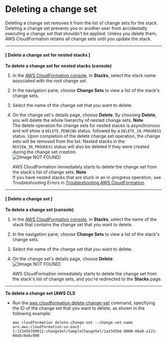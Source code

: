 # Deleting a change set<a name="using-cfn-updating-stacks-changesets-delete"></a>

Deleting a change set removes it from the list of change sets for the stack\. Deleting a change set prevents you or another user from accidentally executing a change set that shouldn't be applied\. Unless you delete them, AWS CloudFormation retains all change sets until you update the stack\.

------
#### [ Delete a change set for nested stacks ]

**To delete a change set for nested stacks \(console\)**

1. In the [AWS CloudFormation console](https://console.aws.amazon.com/cloudformation), in **Stacks**, select the stack name associated with the root change set\.

1. In the navigation pane, choose **Change Sets** to view a list of the stack's change sets\.

1. Select the name of the change set that you want to delete\. 

1. On the change set's details page, choose **Delete**\. By choosing **Delete**, you will delete the whole hierarchy of nested change sets\.
**Note**  
The delete operation for change sets for nested stacks is asynchronous and will show a `DELETE_PENDING` status, followed by a `DELETE_IN_PROGRESS` status\. Upon completion of the delete change set operation, the change sets will be removed from the list\. Nested stacks in the `REVIEW_IN_PROGRESS` status will also be deleted if they were created during the change set creation\.  
![\[Image NOT FOUND\]](http://docs.aws.amazon.com/AWSCloudFormation/latest/UserGuide/images/console-stacks-change-sets-delete-and-execute.png)

   AWS CloudFormation immediately starts to delete the change set from the stack's list of change sets\.
**Note**  
If you have nested stacks that are stuck in an in\-progress operation, see Troubleshooting Errors in [Troubleshooting AWS CloudFormation](https://docs.aws.amazon.com/AWSCloudFormation/latest/UserGuide/troubleshooting.html#troubleshooting-errors-nested-stacks-are-stuck)\.

------
#### [ Delete a change set ]

**To delete a change set \(console\)**

1. In the [AWS CloudFormation console](https://console.aws.amazon.com/cloudformation), in **Stacks**, select the name of the stack that contains the change set that you want to delete\.

1. In the navigation pane, choose **Change Sets** to view a list of the stack's change sets\.

1. Select the name of the change set that you want to delete\.

1. On the change set's details page, choose **Delete**\.  
![\[Image NOT FOUND\]](http://docs.aws.amazon.com/AWSCloudFormation/latest/UserGuide/images/console-stacks-change-sets-delete-and-execute.png)

   AWS CloudFormation immediately starts to delete the change set from the stack's list of change sets, and you're redirected to the **Stacks** page\. 

------

**To delete a change set \(AWS CLI\)**
+ Run the [aws cloudformation delete\-change\-set](https://docs.aws.amazon.com/cli/latest/reference/cloudformation/delete-change-set.html) command, specifying the ID of the change set that you want to delete, as shown in the following example:

  ```
  aws cloudformation delete-change-set --change-set-name arn:aws:cloudformation:us-east-1:123456789012:changeSet/SampleChangeSet/1a2345b6-0000-00a0-a123-00abc0abc000
  ```